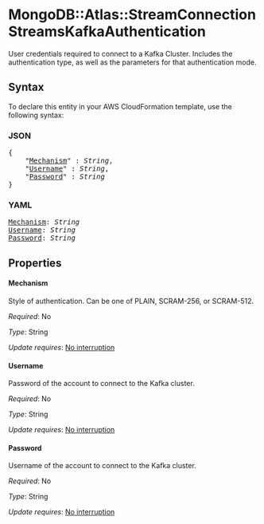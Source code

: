 # MongoDB::Atlas::StreamConnection StreamsKafkaAuthentication

User credentials required to connect to a Kafka Cluster. Includes the authentication type, as well as the parameters for that authentication mode.

## Syntax

To declare this entity in your AWS CloudFormation template, use the following syntax:

### JSON

<pre>
{
    "<a href="#mechanism" title="Mechanism">Mechanism</a>" : <i>String</i>,
    "<a href="#username" title="Username">Username</a>" : <i>String</i>,
    "<a href="#password" title="Password">Password</a>" : <i>String</i>
}
</pre>

### YAML

<pre>
<a href="#mechanism" title="Mechanism">Mechanism</a>: <i>String</i>
<a href="#username" title="Username">Username</a>: <i>String</i>
<a href="#password" title="Password">Password</a>: <i>String</i>
</pre>

## Properties

#### Mechanism

Style of authentication. Can be one of PLAIN, SCRAM-256, or SCRAM-512.

_Required_: No

_Type_: String

_Update requires_: [No interruption](https://docs.aws.amazon.com/AWSCloudFormation/latest/UserGuide/using-cfn-updating-stacks-update-behaviors.html#update-no-interrupt)

#### Username

Password of the account to connect to the Kafka cluster.

_Required_: No

_Type_: String

_Update requires_: [No interruption](https://docs.aws.amazon.com/AWSCloudFormation/latest/UserGuide/using-cfn-updating-stacks-update-behaviors.html#update-no-interrupt)

#### Password

Username of the account to connect to the Kafka cluster.

_Required_: No

_Type_: String

_Update requires_: [No interruption](https://docs.aws.amazon.com/AWSCloudFormation/latest/UserGuide/using-cfn-updating-stacks-update-behaviors.html#update-no-interrupt)

